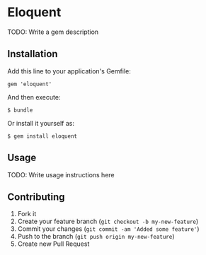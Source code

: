 # Eloquent

TODO: Write a gem description

## Installation

Add this line to your application's Gemfile:

    gem 'eloquent'

And then execute:

    $ bundle

Or install it yourself as:

    $ gem install eloquent

## Usage

TODO: Write usage instructions here

## Contributing

1. Fork it
2. Create your feature branch (`git checkout -b my-new-feature`)
3. Commit your changes (`git commit -am 'Added some feature'`)
4. Push to the branch (`git push origin my-new-feature`)
5. Create new Pull Request
